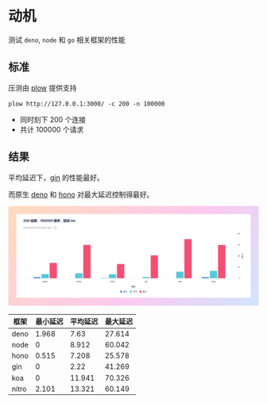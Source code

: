# 动机

测试 `deno`, `node` 和 `go` 相关框架的性能

## 标准

压测由 [plow](https://github.com/six-ddc/plow) 提供支持

```shell
plow http://127.0.0.1:3000/ -c 200 -n 100000
```

- 同时刻下 200 个连接 
- 共计 100000 个请求


## 结果

平均延迟下，[gin](https://github.com/gin-gonic/gin) 的性能最好。

而原生 [deno](https://github.com/denoland/deno) 和 [hono](https://github.com/honojs/hono) 对最大延迟控制得最好。

![bench](./bench.png)


| 框架  | 最小延迟 | 平均延迟 | 最大延迟 |
| ----- | -------- | -------- | -------- |
| deno  | 1.968    | 7.63     | 27.614   |
| node  | 0        | 8.912    | 60.042   |
| hono  | 0.515    | 7.208    | 25.578   |
| gin   | 0        | 2.22     | 41.269   |
| koa   | 0        | 11.941   | 70.326   |
| nitro | 2.101    | 13.321   | 60.149   |
		
	




